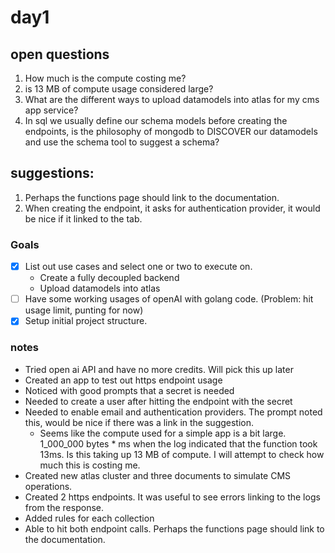 # day1

## open questions
1. How much is the compute costing me?
2. is 13 MB of compute usage considered large?
3. What are the different ways to upload datamodels into atlas for my cms app service?
4. In sql we usually define our schema models before creating the endpoints, is the philosophy of mongodb to DISCOVER our datamodels and use the schema tool to suggest a schema?

## suggestions:
1. Perhaps the functions page should link to the documentation.
2. When creating the endpoint, it asks for authentication provider, it would be nice if it linked to the tab.

### Goals
- [x] List out use cases and select one or two to execute on.
    - Create a fully decoupled backend
    - Upload datamodels into atlas
- [ ] Have some working usages of openAI with golang code. (Problem: hit usage limit, punting for now)
- [X] Setup initial project structure.

### notes
- Tried open ai API and have no more credits. Will pick this up later
- Created an app to test out https endpoint usage
- Noticed with good prompts that a secret is needed
- Needed to create a user after hitting the endpoint with the secret
- Needed to enable email and authentication providers. The prompt noted this, would be nice if there was a link in the suggestion.
    - Seems like the compute used for a simple app is a bit large. 1_000_000 bytes * ms when the log indicated that the function took 13ms. Is this taking up 13 MB of compute. I will attempt to check how much this is costing me.
- Created new atlas cluster and three documents to simulate CMS operations.
- Created 2 https endpoints. It was useful to see errors linking to the logs from the response.
- Added rules for each collection
- Able to hit both endpoint calls. Perhaps the functions page should link to the documentation.